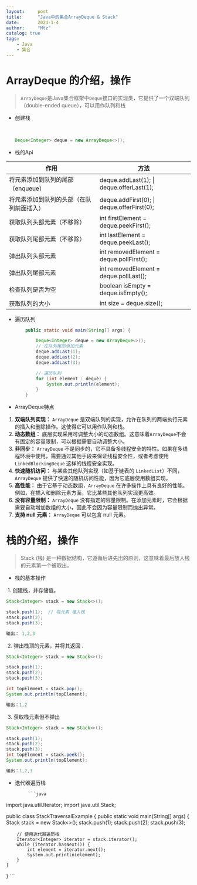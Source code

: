 ```yaml
---
layout:     post
title:      "Java中的集合ArrayDeque & Stack"
date:       2024-1-4
author:     "Mtz"
catalog: true
tags:
    - Java
    - 集合
---
```


# ArrayDeque 的介绍，操作

> `ArrayDeque`是Java集合框架中`Deque`接口的实现类，它提供了一个双端队列（double-ended queue），可以用作队列和栈

* 创建栈

  ​              

  ```java
  Deque<Integer> deque = new ArrayDeque<>();
  ```

* 栈的Api



| 作用                                     | 方法                                                     |
| ---------------------------------------- | -------------------------------------------------------- |
| 将元素添加到队列的尾部（enqueue）        | deque.addLast(1);           \|      deque.offerLast(1);  |
| 将元素添加到队列的头部（在队列前面插入） | deque.addFirst(0);           \|     deque.offerFirst(0); |
| 获取队列头部元素（不移除）               | int firstElement = deque.peekFirst();                    |
| 获取队列尾部元素（不移除）               | int lastElement = deque.peekLast();                      |
| 弹出队列头部元素                         | int removedElement = deque.pollFirst();                  |
| 弹出队列尾部元素                         | int removedElement = deque.pollLast();                   |
| 检查队列是否为空                         | boolean isEmpty = deque.isEmpty();                       |
| 获取队列的大小                           | int size = deque.size();                                 |

* 遍历队列

  ```java
      public static void main(String[] args) {
  
          Deque<Integer> deque = new ArrayDeque<>();
          // 在队列尾部添加元素
          deque.addLast(1);
          deque.addLast(2);
          deque.addLast(3);
  
          // 遍历队列
          for (int element : deque) {
              System.out.println(element);
          }
      }
  ```

* ArrayDeque特点

1. **双端队列实现：** `ArrayDeque` 是双端队列的实现，允许在队列的两端执行元素的插入和删除操作。这使得它可以用作队列和栈。
2. **动态数组：** 底层实现采用可调整大小的动态数组。这意味着`ArrayDeque`不会有固定的容量限制，可以根据需要自动调整大小。
3. **非同步：** `ArrayDeque` 不是同步的，它不具备多线程安全的特性。如果在多线程环境中使用，需要通过其他手段来保证线程安全性，或者考虑使用 `LinkedBlockingDeque` 这样的线程安全实现。
4. **快速随机访问：** 与某些其他队列实现（如基于链表的 `LinkedList`）不同，`ArrayDeque` 提供了快速的随机访问性能，因为它底层使用数组实现。
5. **高性能：** 由于它基于动态数组，`ArrayDeque` 在许多操作上具有良好的性能。例如，在插入和删除元素方面，它比某些其他队列实现更高效。
6. **没有容量限制：** `ArrayDeque` 没有指定的容量限制。在添加元素时，它会根据需要自动增加数组的大小，因此不会因为容量限制而抛出异常。
7. **支持 null 元素：** `ArrayDeque` 可以包含 null 元素。

# 栈的介绍，操作

> Stack (栈) 是一种数据结构，它遵循后进先出的原则，这意味着最后放入栈的元素第一个被取出。



* 栈的基本操作

​                1.  创建栈，并存储值。

```java
Stack<Integer> stack = new Stack<>();

stack.push(1);  // 将元素 堆入栈
stack.push(2);
stack.push(3);

输出： 1,2,3
```

​                 2.  弹出栈顶的元素，并将其返回 .

```java
Stack<Integer> stack = new Stack<>();

stack.push(1);
stack.push(2);
stack.push(3);

int topElement = stack.pop();
System.out.println(topElement);

输出：1,2
```

​                3. 获取栈元素但不弹出

```java
Stack<Integer> stack = new Stack<>();

stack.push(1);
stack.push(2);
stack.push(3);
int topElement = stack.peek();
System.out.println(topElement);

输出：1,2,3
```

* 迭代器遍历栈

           ```java
import java.util.Iterator;
import java.util.Stack;

public class StackTraversalExample {
    public static void main(String[] args) {
        Stack<Integer> stack = new Stack<>();
        stack.push(1);
        stack.push(2);
        stack.push(3);

        // 使用迭代器遍历栈
        Iterator<Integer> iterator = stack.iterator();
        while (iterator.hasNext()) {
            int element = iterator.next();
            System.out.println(element);
        }
    }
}
           ```

